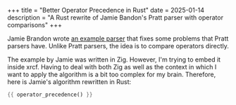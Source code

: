 +++
title = "Better Operator Precedence in Rust"
date = 2025-01-14
description = "A Rust rewrite of Jamie Bandon's Pratt parser with operator comparisons"
+++

Jamie Brandon wrote [an example parser](https://www.scattered-thoughts.net/writing/better-operator-precedence/) that fixes some problems that Pratt parsers have.
Unlike Pratt parsers, the idea is to compare operators directly.

The example by Jamie was written in Zig.
However, I'm trying to embed it inside xrcf.
Having to deal with both Zig as well as the context in which I want to apply the algorithm is a bit too complex for my brain.
Therefore, here is Jamie's algorithm rewritten in Rust:

```rust
{{ operator_precedence() }}
```

